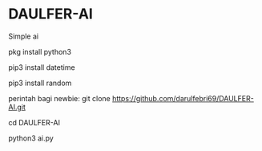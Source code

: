 # DAULFER-AI
Simple ai

pkg install python3

pip3 install datetime

pip3 install random

perintah bagi newbie:
git clone https://github.com/darulfebri69/DAULFER-AI.git

cd DAULFER-AI

python3 ai.py




